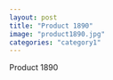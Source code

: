 ```yaml
---
layout: post
title: "Product 1890"
image: "product1890.jpg"
categories: "category1"
---
```

Product 1890
